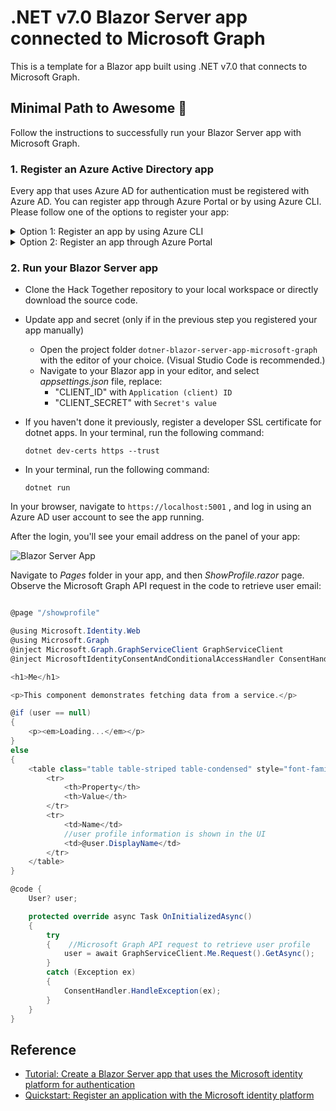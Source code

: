 # .NET v7.0 Blazor Server app connected to Microsoft Graph

This is a template for a Blazor app built using .NET v7.0 that connects to Microsoft Graph.

## Minimal Path to Awesome 🚀

Follow the instructions to successfully run your Blazor Server app with Microsoft Graph.

### 1. Register an Azure Active Directory app

Every app that uses Azure AD for authentication must be registered with Azure AD. You can register app through Azure Portal or by using Azure CLI. Please follow one of the options to register your app:

<details>
  <summary>Option 1: Register an app by using Azure CLI</summary>

* [Install Azure CLI](https://learn.microsoft.com/cli/azure/install-azure-cli?view=azure-cli-latest) if you haven't already.
* Register your app on Microsoft Azure, by creating a new Azure AD app registration:
  * <details>
      <summary>On macOS/Linux/in Bash</summary>

    * Open terminal and change the working directory to the root of this project
    * To make the setup script executable, run `chmod +x ./setup.sh`
    * To register the app, run `./setup.sh`
    * When prompted, sign in with your **Microsoft 365 developer sandbox account**

    </details>
  * <details>
      <summary>On Windows/in PowerShell</summary>

    * Open PowerShell and change the working directory to the root of this project
    * To register the app, run `.\setup.ps1`
    * When prompted, sign in with your **Microsoft 365 developer sandbox account**

    </details>

</details>

<details>

  <summary>Option 2: Register an app through Azure Portal</summary>

* Go to [Azure Portal](https://portal.azure.com) and login with your testing account that has Application developer or administrator permissions.
* Select **Azure Active Directory**, and select **App Registrations** from the left side bar. Then select **+ New registration**.
* Give any name to your app. For **Supported account types**, select **Accounts in any organizational directory (Any Azure AD directory - Multitenant) and personal Microsoft accounts (e.g. Skype, Xbox)**.
* Set the **Redirect URI** drop down to **Web** and enter `https://localhost:5001/signin-oidc`. Then, select **Register**.
* Select **Certificates & secrets** tab in your registered app, and then **Client secrets**. Create a **New client secret** that never expires.

Make note of the **secret's value** as you'll use it in the next step. Also, navigate to **Overview tab** and make a note of the **Application (client) ID** and **Directory (tenant) ID**. You'll use them in the next steps.

</details>

### 2. Run your Blazor Server app

* Clone the Hack Together repository to your local workspace or directly download the source code.
* Update app and secret (only if in the previous step you registered your app manually)
  * Open the project folder `dotner-blazor-server-app-microsoft-graph` with the editor of your choice. (Visual Studio Code is recommended.)
  * Navigate to your Blazor app in your editor, and select *appsettings.json* file, replace:
    * "CLIENT_ID" with `Application (client) ID`
    * "CLIENT_SECRET" with `Secret's value`
* If you haven't done it previously, register a developer SSL certificate for dotnet apps. In your terminal, run the following command:

  ```dotnetcli
  dotnet dev-certs https --trust
  ```

* In your terminal, run the following command:

  ```dotnetcli
  dotnet run
  ```

In your browser, navigate to `https://localhost:5001` , and log in using an Azure AD user account to see the app running.

After the login, you'll see your email address on the panel of your app:

![Blazor Server App](/templates/dotnet-blazor-server-app-microsoft-graph/blazorServerApp.png)

Navigate to *Pages* folder in your app, and then *ShowProfile.razor* page. Observe the Microsoft Graph API request in the code to retrieve user email:

```csharp

@page "/showprofile"

@using Microsoft.Identity.Web
@using Microsoft.Graph
@inject Microsoft.Graph.GraphServiceClient GraphServiceClient
@inject MicrosoftIdentityConsentAndConditionalAccessHandler ConsentHandler

<h1>Me</h1>

<p>This component demonstrates fetching data from a service.</p>

@if (user == null)
{
    <p><em>Loading...</em></p>
}
else
{
    <table class="table table-striped table-condensed" style="font-family: monospace">
        <tr>
            <th>Property</th>
            <th>Value</th>
        </tr>
        <tr>
            <td>Name</td>
            //user profile information is shown in the UI
            <td>@user.DisplayName</td> 
        </tr>
    </table>
}

@code {
    User? user;

    protected override async Task OnInitializedAsync()
    {
        try
        {    //Microsoft Graph API request to retrieve user profile
            user = await GraphServiceClient.Me.Request().GetAsync(); 
        }
        catch (Exception ex)
        {
            ConsentHandler.HandleException(ex);
        }
    }
}
```

## Reference

* [Tutorial: Create a Blazor Server app that uses the Microsoft identity platform for authentication](https://learn.microsoft.com/azure/active-directory/develop/tutorial-blazor-server)
* [Quickstart: Register an application with the Microsoft identity platform](https://learn.microsoft.com/azure/active-directory/develop/quickstart-register-app)
